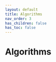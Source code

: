 ```yaml
---
layout: default
title: Algorithms
nav_order: 3
has_children: false
has_toc: false
---
```

# Algorithms




<!-- Generated with mdsplit: https://github.com/alandefreitas/mdsplit -->
